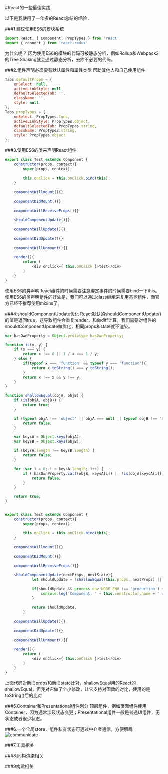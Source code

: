 #React的一些最佳实践

以下是我使用了一年多的React总结的经验：

###1.建议使用ES6的模块系统
``` javascript
import React, { Component, PropTypes } from 'react'
import { connect } from 'react-redux'

```
为什么呢？
因为使用ES6的模块的代码可被静态分析，例如Rollup和Webpack2的Tree Shaking就会通过静态分析，去除不必要的代码。

###2.组件声明必须要有默认属性和属性类型
帮助其他人和自己使用组件
```javascript
Tabs.defaultProps = {
    onSelect: null,
    activeLinkStyle: null,
    defaultSelectedTab: '',
    className: '',
    style: null
};
Tabs.propTypes = {
    onSelect: PropTypes.func,
    activeLinkStyle: PropTypes.object,
    defaultSelectedTab: PropTypes.string,
    className: PropTypes.string,
    style: PropTypes.object
};
```

###3.使用ES6的类来声明React组件
```javascript
export class Test extends Component {
    constructor(props, context){
        super(props, context);
        
        this.onClick = this.onClick.bind(this);
    }
    
    componentWillmount(){}
    
    componentDidMount(){}
    
    componentWillReceiveProps(){}
    
    shouldComponentUpdate(){}
    
    componentWillUpdate(){}
    
    componentDidUpdate(){}
    
    componentWillUnmount(){}
    
    render(){
        return (
            <div onClick={ this.onClick }>test</div>
        )
    }
}
````
使用ES6的类声明React组件的时候需要注意绑定事件的时候需要bind一下this。
使用ES6的类声明组件的好处是，我们可以通过class继承来复用基类组件，而官方已经不推荐使用mixins了。

###4.shouldComponentUpdate优化
React默认的shouldComponentUpdate()的值是返回true，这导致组件会重复render，和做diff计算。我们需要对组件的shouldComponentUpdate做优化，相同props和state就不渲染。
```javascript
var hasOwnProperty = Object.prototype.hasOwnProperty;

function is(x, y) {
    if (x === y) {
        return x !== 0 || 1 / x === 1 / y;
    } else {
        if(typeof x === 'function' && typeof y === 'function'){
            return x.toString() === y.toString();
        }
        return x !== x && y !== y;
    }
}

function shallowEqual(objA, objB) {
    if (is(objA, objB)) {
        return true;
    }

    if (typeof objA !== 'object' || objA === null || typeof objB !== 'object' || objB === null) {
        return false;
    }

    var keysA = Object.keys(objA);
    var keysB = Object.keys(objB);

    if (keysA.length !== keysB.length) {
        return false;
    }

    for (var i = 0; i < keysA.length; i++) {
        if (!hasOwnProperty.call(objB, keysA[i]) || !is(objA[keysA[i]], objB[keysA[i]])) {
            return false;
        }
    }

    return true;
}


export class Test extends Component {
    constructor(props, context){
        super(props, context);
        
        this.onClick = this.onClick.bind(this);
    }
    
    componentWillmount(){}
    
    componentDidMount(){}
    
    componentWillReceiveProps(){}
    
    shouldComponentUpdate(nextProps, nextState){
            let shouldUpdate = !shallowEqual(this.props, nextProps) || !shallowEqual(this.state, nextState);
    
            if(shouldUpdate && process.env.NODE_ENV !== 'production') {
                console.log('Component: ' + this.constructor.name + ' will update');
            }
    
            return shouldUpdate;
        }
    
    componentWillUpdate(){}
    
    componentDidUpdate(){}
    
    componentWillUnmount(){}
    
    render(){
        return (
            <div onClick={ this.onClick }>test</div>
        )
    }
}
````
上面代码对新旧props和新旧state比对，shallowEqual用的React的shallowEqual，但我对它做了个小修改，让它支持对函数的对比，使用的是toString()后的比对

###5.Container和Presentational组件划分
顶层组件，例如页面组件使用Container，因为通常涉及状态变更；Presentational组件一般是普通UI组件，无状态或者很少状态。

###6.一个全局store，组件私有状态可通过中介者通信，方便解耦
![communicate](./imges/store.png)

###7.工具相关

###8.同构渲染相关

###9构建相关

